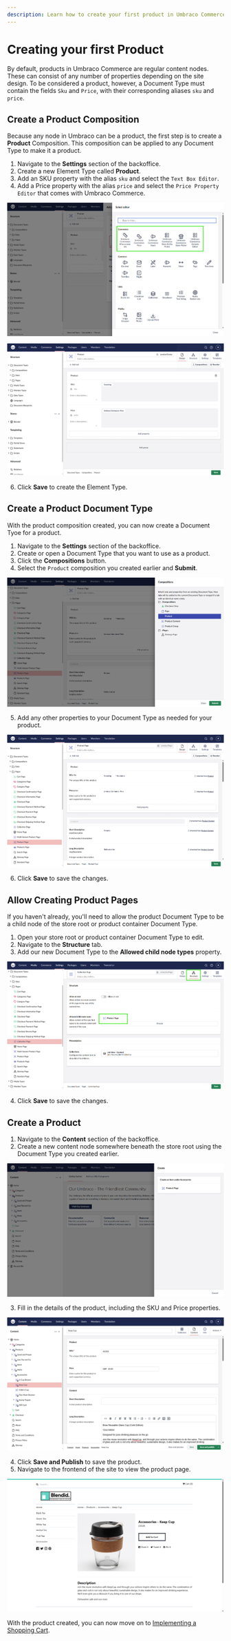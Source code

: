 ```yaml
---
description: Learn how to create your first product in Umbraco Commerce.
---
```


# Creating your first Product

By default, products in Umbraco Commerce are regular content nodes. These can consist of any number of properties depending on the site design. To be considered a product, however, a Document Type must contain the fields `Sku` and `Price`, with their corresponding aliases `sku` and `price`.

## Create a Product Composition

Because any node in Umbraco can be a product, the first step is to create a **Product** Composition. This composition can be applied to any Document Type to make it a product.

1. Navigate to the **Settings** section of the backoffice.
2. Create a new Element Type called **Product**.
3. Add an SKU property with the alias `sku` and select the `Text Box Editor`.
4. Add a Price property with the alias `price` and select the `Price Property Editor` that comes with Umbraco Commerce.

![Umbraco Commerce Property Editors](../images/blendid/commerce_property_editors.png)

![Product Composition](../images/blendid/product_composition.png)

6. Click **Save** to create the Element Type.

## Create a Product Document Type

With the product composition created, you can now create a Document Tyoe for a product.

1. Navigate to the **Settings** section of the backoffice.
2. Create or open a Document Type that you want to use as a product.
3. Click the **Compositions** button.
4. Select the `Product` composition you created earlier and **Submit**.

![Umbraco Commerce Property Editors](../images/blendid/product_pick_composition.png)

5. Add any other properties to your Document Type as needed for your product.

![Umbraco Commerce Property Editors](../images/blendid/product_page_doctype.png)

6. Click **Save** to save the changes.

## Allow Creating Product Pages

If you haven't already, you'll need to allow the product Document Type to be a child node of the store root or product container Document Type.

1. Open your store root or product container Document Type to edit.
2. Navigate to the **Structure** tab.
3. Add our new Document Type to the **Allowed child node types** property.

![Allow Product as Child Node](../images/blendid/product_allowed_child_node.png)

4. Click **Save** to save the changes.

## Create a Product

1. Navigate to the **Content** section of the backoffice.
2. Create a new content node somewhere beneath the store root using the Document Type you created earlier.

![Create Product](../images/blendid/create_product.png)

3. Fill in the details of the product, including the SKU and Price properties.

![Product Page Editor](../images/blendid/product_page_editor.png)

4. Click **Save and Publish** to save the product.
5. Navigate to the frontend of the site to view the product page.

![Product Page](../images/blendid/product_page.png)

With the product created, you can now move on to [Implementing a Shopping Cart](./cart.md).

